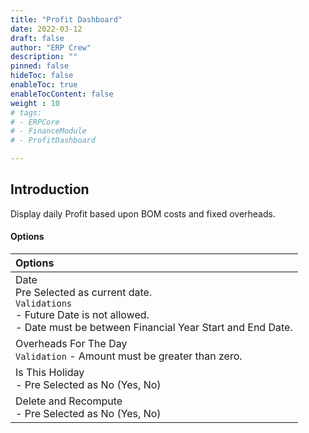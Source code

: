 ```yaml
---
title: "Profit Dashboard"
date: 2022-03-12
draft: false
author: "ERP Crew"
description: ""
pinned: false
hideToc: false
enableToc: true
enableTocContent: false
weight : 10
# tags: 
# - ERPCore 
# - FinanceModule
# - ProfitDashboard

---
```

## Introduction

Display daily Profit based upon BOM costs and fixed overheads.


#### Options

|Options|   
  |:------|
  | Date <br> Pre Selected as current date.<br> `Validations` <br> - Future Date is not allowed. <br> - Date must be between Financial Year Start and End Date.
  | Overheads For The Day <br> `Validation` - Amount must be greater than zero.
  | Is This Holiday <br> - Pre Selected as No (Yes, No)
  | Delete and Recompute <br> - Pre Selected as No (Yes, No)

